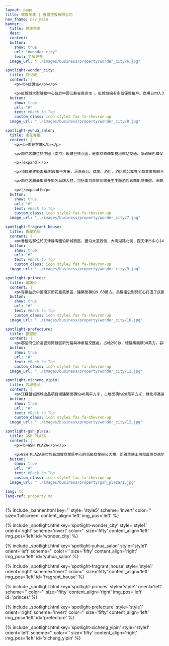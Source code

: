 ```yaml
---
layout: page
title: 健康地產 | 豐盛控股有限公司
nav_fname: nav_main
banner:
  title: 健康地產
  desc:
  content:
  button:
    show: true
    url: "#wonder_city"
    text: 了解更多
  image_url: "../images/business/property/wonder_city/6.jpg"

spotlight-wonder_city:
  title: 虹悅城
  content: |
    <p><b>虹悅城</b></p>

    <p>虹悅城大型購物中心位於中國江蘇省南京市 。虹悅城擁有多個優質租戶。商場日均人流量約5.5萬人次；總建築面積為10萬平方米，可供出售面積6.3萬平方米。為了吸引人流，商場每年都會舉辨8-10個推廣活動。每一層樓，都會根據客戶需求提供服務。例如以兒童為對象的樓層，有小火車讓小客人乘坐遊歷商場，還有兒童拍照、BB游泳等特色玩意。為了讓母親等候方便，為母親提供的服務也是設在同一樓層。</p>
  button:
    show: true
    url: "#"
    text: #Back to Top
    custom_class: icon style2 fas fa-chevron-up
  image_url: "../images/business/property/wonder_city/8.jpg"

spotlight-yuhua_salon:
  title: 雨花客廳
  content: |
    <p><b>雨花客廳</b></p>

    <p>雨花客廳位於中國（南京）軟體谷核心區，是南京首個集雙地鐵站交通、低碳綠色環保消費環境、都市田園購物體驗等優勢於一體的總部式園區項目，也是豐盛控股探索中醫健康生活方式、實施中醫藥人才培養、中醫健康技術及專案孵化的重要載體。</p>

    <p>[expand]</p>

    <p>項目總建築面積達50萬平方米，涵蓋辦公、商業、酒店、酒店式公寓等全商業業態綜合片區。雨花客廳區域建築設計及施工運行採用了地源熱泵、置換新風、PM2.5空氣淨化等多項低碳節能技術，確保室內四季恒溫、恒濕、恒氧，實現了辦公環境的人體最舒適範圍控制，同時可有效減少30%的能耗，大幅降低碳排放。</p>

    <p>雨花客廳彙集眾多知名品牌入駐，包括南京首家高端養生主題酒店五季凱悅臻選、沃爾瑪山姆會員店、運動品牌迪卡儂、英皇健身俱樂部、洛克體育公園等。項目持續推動融入醫療、美容、保健、飲食、起居、運動、展覽、教育等以“健康”為主題的各項服務，傾力打造獨特的中式健康生活方式體驗基地，為消費者帶來更高品質的生活服務和獨特體驗。 </p>

    <p>[/expand]</p>
  button:
    show: true
    url: "#"
    text: #Back to Top
    custom_class: icon style2 fas fa-chevron-up
  image_url: "../images/business/property/wonder_city/7.jpg"

spotlight-fragrant_house:
  title: 香醍名邸
  content: |
    <p>香醍名邸位於天津靜海團泊新城西區，團泊大道西側、大明湖路北側，距天津市中心14公里。專案土地面積12.01萬平方米，用地規劃建築面積14.41萬平方米。專案規劃分為四期，包括別墅、小高層、洋房、業主會所等產品，自2014年起陸續交付。項目周邊醫療、教育、體育、康養、地鐵等配套資源完善，具備良好的宜居潛力。</p>
  button:
    show: true
    url: "#"
    text: #Back to Top
    custom_class: icon style2 fas fa-chevron-up
  image_url: "../images/business/property/wonder_city/9.jpg"

spotlight-princes:
  title: 诸諸公
  content: |
    <p>專案位於中國南京雨花臺風景區，建築面積約9.63萬方。長髮諸公別具匠心打造了民國風格的社區，引用西方古典形式與近代工業設計結合的思潮，加入了中國傳統“天人合一”等思想觀念。整個專案有著豐富的自然資源，在規劃中充分利用山高林密的自然條件，使建築與自然融為一體，給業主提供極強的居住私密性。</p>
  button:
    show: true
    url: "#"
    text: #Back to Top
    custom_class: icon style2 fas fa-chevron-up
  image_url: "../images/business/property/wonder_city/10.jpg"

spotlight-prefecture:
  title: 郡望府
  content: |
    <p>郡望府位於連雲港開發區新光路與神泉路交匯處，占地298畝，總建築面積30萬方，容積率僅為1.36，由56棟花園電梯洋房組成，高綠化率。樓盤採用五重園林綠化手法以及自然堆坡的三維空間佈局，著力營造綠意盎然的人居環境。專案榮膺江蘇省綠化工程品質最高獎“揚子杯”、連雲港開發企業信用考評最高等級A級、連雲港市優質工程、連雲港首家星級智慧安防社區等眾多榮譽。</p>
  button:
    show: true
    url: "#"
    text: #Back to Top
    custom_class: icon style2 fas fa-chevron-up
  image_url: "../images/business/property/wonder_city/11.jpg"

spotlight-xicheng_yipin:
  title: 西城逸品
  content: |
    <p>江蘇鹽城西城逸品項目總建築面積約40萬平方米，占地面積約20萬平方米，綠化率高達46%，由33幢風格簡約的景觀建築組成，約 2000餘戶，是一座大型水岸園林生活社區。建築立面採用大方簡約的設計思想，最簡潔的線條勾勒出完整的建築格調，給人們帶來視覺新享受。明快的建築立面造型強調層次感和節奏感，開闊的樓間距保證景觀視野，營造出優美的城市天際線。</p>
  button:
    show: true
    url: "#"
    text: #Back to Top
    custom_class: icon style2 fas fa-chevron-up
  image_url: "../images/business/property/wonder_city/12.jpg"

spotlight-gsh_plaza:
  title: GSH PLAZA
  content: |
    <p><b>GSH PLAZA</b></p>

    <p>GSH PLAZA是位於新加坡商業區中心的高級商業辦公大樓，距離萊佛士坊和直落亞逸地鐵站僅幾分鐘的路程。GSH Plaza樓高 28 層，共有 259 個寫字樓單位及兩層零售空間，既有零活高效的商業營運空間，同時集零售及品味生活於一體，令工作及生活完美平衡，是未來商業社區的典範。</p>
  button:
    show: true
    url: "#"
    text: #Back to Top
    custom_class: icon style2 fas fa-chevron-up
  image_url: "../images/business/property/gsh_plaza/1.jpg"

lang: tc
lang-ref: property.md
---
```


<!-- Welcome Banner -->

{% include _banner.html key='' style='style5' scheme='invert' color='' size='fullscreen' content_align='left' img_pos='left' %}

<!-- Properties -->

{% include _spotlight.html key='spotlight-wonder_city' style='style1' orient='right' scheme='invert' color='' size='fifty' content_align='left' img_pos='left' id='wonder_city' %}

{% include _spotlight.html key='spotlight-yuhua_salon' style='style1' orient='left' scheme='' color='' size='fifty' content_align='right' img_pos='left' id='yuhua_salon' %}

{% include _spotlight.html key='spotlight-fragrant_house' style='style1' orient='right' scheme='invert' color='' size='fifty' content_align='left' img_pos='left' id='fragrant_house' %}

{% include _spotlight.html key='spotlight-princes' style='style1' orient='left' scheme='' color='' size='fifty' content_align='right' img_pos='left' id='princes' %}

{% include _spotlight.html key='spotlight-prefecture' style='style1' orient='right' scheme='invert' color='' size='fifty' content_align='left' img_pos='left' id='prefecture' %}

{% include _spotlight.html key='spotlight-xicheng_yipin' style='style1' orient='left' scheme='' color='' size='fifty' content_align='right' img_pos='left' id='xicheng_yipin' %}
